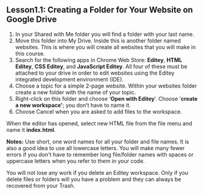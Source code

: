 ## Lesson1.1: **Creating a Folder for Your Website on Google Drive**

1. In your Shared with Me folder you will find a folder with your last name.
2. Move this folder into My Drive. Inside this is another folder named websites. This is where you will create all websites that you will make in this course.
3. Search for the following apps in Chrome Web Store: **Editey**, **HTML Editey**, **CSS Editey**, and **JavaScript Editey**. All four of these must be attached to your drive in order to edit websites using the Editey integrated development environment \(IDE\).
4. Choose a topic for a simple 2-page website. Within your websites folder create a new folder with the name of your topic.
5. Right-click on this folder and choose ‘**Open with Editey**’. Choose '**create a new workspace'**; you don’t have to name it.
6. Choose Cancel when you are asked to add files to the workspace.

When the editor has opened, select new HTML file from the file menu and name it **index.html**.

**Notes:** Use short, one word names for all your folder and file names. It is also a good idea to use all lowercase letters. You will make many fewer errors if you don't have to remember long file/folder names with spaces or uppercase letters when you refer to them in your code.

You will not lose any work if you delete an Editey workspace. Only if you delete files or folders will you have a problem and they can always be recovered from your Trash.

